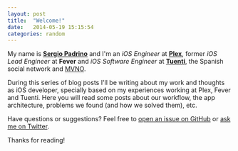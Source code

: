 ```yaml
---
layout: post
title:  "Welcome!"
date:   2014-05-19 15:15:54
categories: random
---
```


My name is [**Sergio Padrino**](http://github.com/sergiou87) and I'm an *iOS Engineer* at [**Plex**](http://plex.tv), former *iOS Lead Engineer* at **Fever** and *iOS Software Engineer* at [**Tuenti**](http://www.tuenti.com), the Spanish social network and [MVNO](http://en.wikipedia.org/wiki/Mobile_virtual_network_operator).

During this series of blog posts I'll be writing about my work and thoughts as iOS developer, specially based on my experiences working at Plex, Fever and Tuenti. Here you will read some posts about our workflow, the app architecture, problems we found (and how we solved them), etc.

Have questions or suggestions? Feel free to [open an issue on GitHub](https://github.com/sergiou87/sergiou87.github.io/issues/new) or [ask me on Twitter](http://www.twitter.com/sergiou87).

Thanks for reading!

